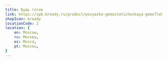 ```yaml
---
title: Будь готов
link: https://spb.bready.ru/product/povyazka-gemostaticheskaya-gemofleks/
shopIcon: bready
locationCode: 2
location: {
    en: Moscow,
    ru: Москва,
    es: Moscú,
    pt: Moscou,
}
---
```

